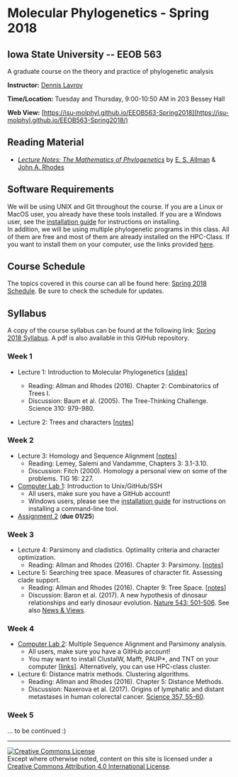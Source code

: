# Molecular Phylogenetics - Spring 2018

## Iowa State University -- EEOB 563

A graduate course on the theory and practice of phylogenetic analysis

**Instructor:** [Dennis Lavrov](https://sites.google.com/site/dennislavrov/)

**Time/Location:** Tuesday and Thursday, 9:00-10:50 AM in 203 Bessey Hall 

**Web View:** [https://isu-molphyl.github.io/EEOB563-Spring2018](https://isu-molphyl.github.io/EEOB563-Spring2018/)

## Reading Material

* [*Lecture Notes: The Mathematics of Phylogenetics*](https://jarhodesuaf.github.io/PhyloBook.pdf) by [E. S. Allman]() & [John A. Rhodes](https://jarhodesuaf.github.io/)

## Software Requirements

We will be using UNIX and Git throughout the course. If you are a Linux or MacOS user, you already have these tools installed.
If you are a Windows user, see the [installation guide](https://isu-molphyl.github.io/EEOB563-Spring2018/install) for instructions on installing.  
In addition, we will be using multiple phylogenetic programs in this class. All of them are free and most of them are already installed on the HPC-Class.
If you want to install them on your computer, use the links provided [here](https://isu-molphyl.github.io/EEOB563-Spring2018/links).

## Course Schedule

The topics covered in this course can all be found here: [Spring 2018 Schedule](https://sites.google.com/site/eeob563/schedule2018).
Be sure to check the schedule for updates.

## Syllabus

A copy of the course syllabus can be found at the following link: [Spring 2018 Syllabus](https://sites.google.com/site/eeob563/syllabus). A pdf is also available in this GitHub repository.

### Week 1
* Lecture 1: Introduction to Molecular Phylogenetics [[slides](https://isu-molphyl.github.io/EEOB563-Spring2018/lecture_notes/01_09_18.pdf)]  
    * Reading: Allman and Rhodes (2016).  Chapter 2: Combinatorics of Trees I.  
    * Discussion: Baum et al. (2005). The Tree-Thinking Challenge.  Science 310: 979-980.  

* Lecture 2: Trees and characters [[notes](https://isu-molphyl.github.io/EEOB563-Spring2018/lecture_notes/01_11_18.pdf)]

### Week 2
* Lecture 3: Homology and Sequence Alignment [[notes](https://isu-molphyl.github.io/EEOB563-Spring2018/lecture_notes/01_16_18.pdf)]
    * Reading: Lemey, Salemi and Vandamme, Chapters 3: 3.1-3.10.  
    * Discussion: Fitch (2000). Homology a personal view on some of the problems. TIG 16: 227.
* [Computer Lab 1](https://isu-molphyl.github.io/EEOB563-Spring2018/computer_labs/lab1): Introduction to Unix/GitHub/SSH  
    * All users, make sure you have a GitHub account!
    * Windows users, please see the [installation guide](https://isu-molphyl.github.io/EEOB563-Spring2018/install) for instructions on installing a command-line tool.
* [Assignment 2](https://isu-molphyl.github.io/EEOB563-Spring2018/assignments/assignment2.pdf) (**due 01/25**)

### Week 3  
* Lecture 4: Parsimony and cladistics. Optimality criteria and character optimization.  
    * Reading:  Allman and Rhodes (2016).  Chapter 3: Parsimony. [[notes](https://isu-molphyl.github.io/EEOB563-Spring2018/lecture_notes/01_23-25_18.pdf)] 
* Lecture 5: Searching tree space. Measures of character fit. Assessing clade support.  
    * Reading: Allman and Rhodes (2016).  Chapter 9: Tree Space. [[notes](https://isu-molphyl.github.io/EEOB563-Spring2018/lecture_notes/01_23-25_18.pdf)] 
    * Discussion: Baron et al. (2017). A new hypothesis of dinosaur relationships and early dinosaur evolution. [Nature 543: 501-506](https://www.nature.com/articles/nature21700). 
    See also [News & Views](https://www.nature.com/articles/543494a). 

### Week 4  
* [Computer Lab 2](https://isu-molphyl.github.io/EEOB563-Spring2018/computer_labs/lab2): Multiple Sequence Alignment and Parsimony analysis.
    * All users, make sure you have a GitHub account!
    * You may want to install ClustalW, Mafft, PAUP*, and TNT on your computer [[links](https://isu-molphyl.github.io/EEOB563-Spring2018/links)]. Alternatively, you can use HPC-class cluster.
* Lecture 6: Distance matrix methods. Clustering algorithms.
    * Reading: Allman and Rhodes (2016).  Chapter 5: Distance Methods.
    * Discussion: Naxerova et al. (2017). Origins of lymphatic and distant metastases in human colorectal cancer. [Science 357, 55-60](http://science.sciencemag.org/content/357/6346/55).

### Week 5
... to be continued :)


---
<a rel="license" href="http://creativecommons.org/licenses/by/4.0/"><img alt="Creative Commons License" style="border-width:0" src="https://i.creativecommons.org/l/by/4.0/88x31.png" /></a><br />Except where otherwise noted, content on this site is licensed under a <a rel="license" href="http://creativecommons.org/licenses/by/4.0/">Creative Commons Attribution 4.0 International License</a>.
